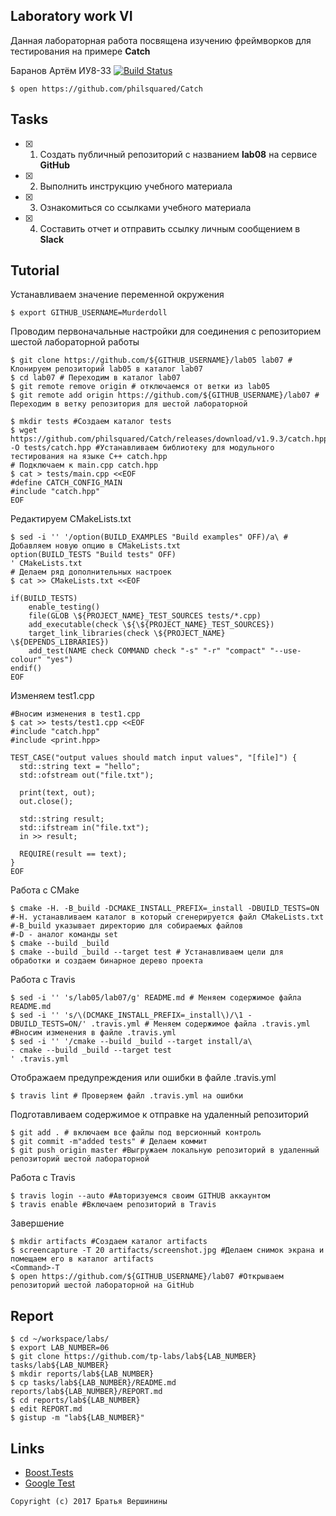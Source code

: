## Laboratory work VI


Данная лабораторная работа посвящена изучению фреймворков для тестирования на примере **Catch**

Баранов Артём ИУ8-33
[![Build Status](https://travis-ci.org/Murderdoll/lab08.svg?branch=master)](https://travis-ci.org/Murderdoll/lab08)

```ShellSession
$ open https://github.com/philsquared/Catch
```
## Tasks

- [X] 1. Создать публичный репозиторий с названием **lab08** на сервисе **GitHub**
- [X] 2. Выполнить инструкцию учебного материала
- [X] 3. Ознакомиться со ссылками учебного материала
- [X] 4. Составить отчет и отправить ссылку личным сообщением в **Slack**

## Tutorial
Устанавливаем значение переменной окружения
```ShellSession
$ export GITHUB_USERNAME=Murderdoll
```
Проводим первоначальные настройки для соединения с репозиторием шестой лабораторной работы
```ShellSession
$ git clone https://github.com/${GITHUB_USERNAME}/lab05 lab07 # Клонируем репозиторий lab05 в каталог lab07
$ cd lab07 # Переходим в каталог lab07
$ git remote remove origin # отключаемся от ветки из lab05
$ git remote add origin https://github.com/${GITHUB_USERNAME}/lab07 # Переходим в ветку репозитория для шестой лабораторной
```

```ShellSession
$ mkdir tests #Создаем каталог tests
$ wget https://github.com/philsquared/Catch/releases/download/v1.9.3/catch.hpp -O tests/catch.hpp #Устанавливаем библиотеку для модульного тестирования на языке С++ catch.hpp
# Подключаем к main.cpp catch.hpp
$ cat > tests/main.cpp <<EOF
#define CATCH_CONFIG_MAIN
#include "catch.hpp"
EOF
```
Редактируем CMakeLists.txt
```ShellSession
$ sed -i '' '/option(BUILD_EXAMPLES "Build examples" OFF)/a\ # Добавляем новую опцию в CMakeLists.txt
option(BUILD_TESTS "Build tests" OFF)
' CMakeLists.txt
# Делаем ряд дополнительных настроек
$ cat >> CMakeLists.txt <<EOF

if(BUILD_TESTS)
	enable_testing()
	file(GLOB \${PROJECT_NAME}_TEST_SOURCES tests/*.cpp)
	add_executable(check \${\${PROJECT_NAME}_TEST_SOURCES})
	target_link_libraries(check \${PROJECT_NAME} \${DEPENDS_LIBRARIES})
	add_test(NAME check COMMAND check "-s" "-r" "compact" "--use-colour" "yes")
endif()
EOF  
```
Изменяем test1.cpp
```ShellSession
#Вносим изменения в test1.cpp
$ cat >> tests/test1.cpp <<EOF
#include "catch.hpp"
#include <print.hpp>

TEST_CASE("output values should match input values", "[file]") {
  std::string text = "hello";
  std::ofstream out("file.txt");

  print(text, out);
  out.close();

  std::string result;
  std::ifstream in("file.txt");
  in >> result;

  REQUIRE(result == text);
}
EOF
```
Работа с CMake
```ShellSession
$ cmake -H. -B_build -DCMAKE_INSTALL_PREFIX=_install -DBUILD_TESTS=ON
#-H. устанавливаем каталог в который сгенерируется файл CMakeLists.txt
#-B_build указывает директорию для собираемых файлов
#-D - аналог команды set
$ cmake --build _build
$ cmake --build _build --target test # Устанавливаем цели для обработки и создаем бинарное дерево проекта
```
Работа с Travis
```ShellSession
$ sed -i '' 's/lab05/lab07/g' README.md # Меняем содержимое файла README.md
$ sed -i '' 's/\(DCMAKE_INSTALL_PREFIX=_install\)/\1 -DBUILD_TESTS=ON/' .travis.yml # Меняем содержимое файла .travis.yml
#Вносим изменения в файле .travis.yml
$ sed -i '' '/cmake --build _build --target install/a\
- cmake --build _build --target test
' .travis.yml
```
Отображаем предупреждения или ошибки в файле .travis.yml
```ShellSession
$ travis lint # Проверяем файл .travis.yml на ошибки
```
Подготавливаем содержимое к отправке на удаленный репозиторий
```ShellSession
$ git add . # включаем все файлы под версионный контроль
$ git commit -m"added tests" # Делаем коммит
$ git push origin master #Выгружаем локальную репозиторий в удаленный репозиторий шестой лабораторной
```
Работа с Travis
```ShellSession
$ travis login --auto #Авторизуемся своим GITHUB аккаунтом
$ travis enable #Включаем репозиторий в Travis
```
Завершение
```ShellSession
$ mkdir artifacts #Создаем каталог artifacts
$ screencapture -T 20 artifacts/screenshot.jpg #Делаем снимок экрана и помещаем его в каталог artifacts
<Command>-T
$ open https://github.com/${GITHUB_USERNAME}/lab07 #Открываем репозиторий шестой лабораторной на GitHub
```

## Report

```ShellSession
$ cd ~/workspace/labs/
$ export LAB_NUMBER=06
$ git clone https://github.com/tp-labs/lab${LAB_NUMBER} tasks/lab${LAB_NUMBER}
$ mkdir reports/lab${LAB_NUMBER}
$ cp tasks/lab${LAB_NUMBER}/README.md reports/lab${LAB_NUMBER}/REPORT.md
$ cd reports/lab${LAB_NUMBER}
$ edit REPORT.md
$ gistup -m "lab${LAB_NUMBER}"
```

## Links

- [Boost.Tests](http://www.boost.org/doc/libs/1_63_0/libs/test/doc/html/)
- [Google Test](https://github.com/google/googletest)

```
Copyright (c) 2017 Братья Вершинины
```
